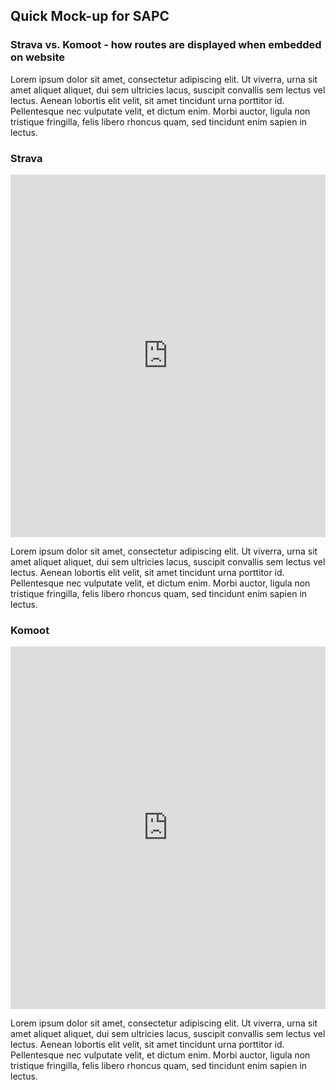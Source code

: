 ## Quick Mock-up for SAPC
### Strava vs. Komoot - how routes are displayed when embedded on website

Lorem ipsum dolor sit amet, consectetur adipiscing elit. Ut viverra, urna sit amet aliquet aliquet, dui sem ultricies lacus, suscipit convallis sem lectus vel lectus. Aenean lobortis elit velit, sit amet tincidunt urna porttitor id. Pellentesque nec vulputate velit, et dictum enim. Morbi auctor, ligula non tristique fringilla, felis libero rhoncus quam, sed tincidunt enim sapien in lectus. 

### Strava

<iframe height='580' width='100%' frameborder='0' allowtransparency='true' scrolling='no' src='https://www.strava.com/activities/3583404990/embed/cbc68b92dcadfffba48cb9bce2815ff6bcc9ba72'></iframe>

Lorem ipsum dolor sit amet, consectetur adipiscing elit. Ut viverra, urna sit amet aliquet aliquet, dui sem ultricies lacus, suscipit convallis sem lectus vel lectus. Aenean lobortis elit velit, sit amet tincidunt urna porttitor id. Pellentesque nec vulputate velit, et dictum enim. Morbi auctor, ligula non tristique fringilla, felis libero rhoncus quam, sed tincidunt enim sapien in lectus. 

### Komoot

<iframe src="https://www.komoot.com/tour/199839121/embed?profile=1" width="100%" height="580" frameborder="0" scrolling="no"></iframe>

Lorem ipsum dolor sit amet, consectetur adipiscing elit. Ut viverra, urna sit amet aliquet aliquet, dui sem ultricies lacus, suscipit convallis sem lectus vel lectus. Aenean lobortis elit velit, sit amet tincidunt urna porttitor id. Pellentesque nec vulputate velit, et dictum enim. Morbi auctor, ligula non tristique fringilla, felis libero rhoncus quam, sed tincidunt enim sapien in lectus. 
